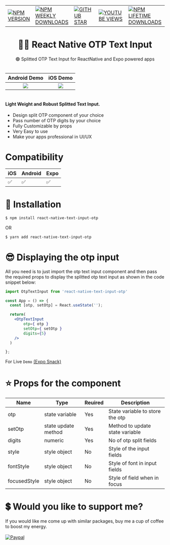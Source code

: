 |                          | |  |   |   |
| --------------------------------------- | -------- | ---------- |---------- |---------- |
| <a href="https://www.npmjs.com/package/react-native-text-input-otp">![NPM VERSION](https://img.shields.io/npm/v/react-native-text-input-otp?style=for-the-badge)</a> | <a href="https://www.npmjs.com/package/react-native-text-input-otp">![NPM WEEKLY DOWNLOADS](https://img.shields.io/npm/dw/react-native-text-input-otp?color=%232CA215&label=WEEKLY%20DOWNLOADS&style=for-the-badge)</a> | <a href="https://github.com/mmusaib/react-native-text-input-otp/stargazers">![GITHUB STAR](https://img.shields.io/github/stars/mmusaib/react-native-text-input-otp?label=Give%20Us%20A%20Star&style=for-the-badge)</a> | <a href="https://www.youtube.com/channel/UCSwIR2KBHiqiProH3Me8IZQ">![YOUTUBE VIEWS](https://img.shields.io/youtube/channel/views/UCSwIR2KBHiqiProH3Me8IZQ?label=YOUTUBE%20VIEWS&style=for-the-badge)</a> | <a href="https://www.npmjs.com/package/react-native-text-input-otp">![NPM LIFETIME DOWNLOADS](https://img.shields.io/npm/dt/react-native-text-input-otp?color=%232CA215&style=for-the-badge)</a>

<h1 align="center">
  🏳️‍🌈  React Native OTP Text Input
</h1>

<div align="center">

🟢 Splitted OTP Text Input for ReactNative and Expo powered apps

<a href="https://twitter.com/_mmusaib" target="_blank"></a>
</div>


<div style="display:flex;justify-content:space-evenly;align-items:center">
    
Android Demo           |  iOS Demo
:-------------------------:|:-------------------------:
![](https://i.imgur.com/IFq4drO.gif)  |  ![](https://i.imgur.com/uAir1in.gif)
    
</div>



<h4>Light Weight and <b>Robust</b> Splitted Text Input.</h4>

-   Design split OTP component of your choice 
-   Pass number of OTP digits by your choice
-   Fully Customizable by props
-   Very Easy to use
-   Make your apps professional in UI/UX




# Compatibility


|  iOS  | Android | Expo |
--------|---------|------|
|  ✅  |    ✅    |  ✅  |




# 🔌 Installation

```sh
$ npm install react-native-text-input-otp

```

OR

```sh
$ yarn add react-native-text-input-otp
```




# 😎 Displaying the otp input
All you need is to just import the otp text input component and then pass the 
required props to display the splitted otp text input as shown in the code snippet below:

```jsx
import OtpTextInput from 'react-native-text-input-otp'

const App = () => {
  const [otp, setOtp] = React.useState('');

  return(
    <OtpTextInput 
        otp={ otp }
        setOtp={ setOtp }
        digits={5} 
    />
  )

};
```



For Live `Demo` [(Expo Snack)](https://snack.expo.dev/@mmusaib/react-native-text-input-otp?platform=android)

# ⭐ Props  for  the component
| Name | Type | Reuired | Description |
| ---- | ----------- | ------ | ----------- |
| otp | state variable | Yes | State variable to store the otp
| setOtp | state update method | Yes | Method to update state variable
| digits | numeric | Yes | No of otp split fields
| style | style object | No | Style of the input fields
| fontStyle | style object | No | Style of font in input fields
| focusedStyle | style object | No | Style of field when in focus



# 💲 Would you like to support me?

If you would like me come up with similar packages, buy me a cup of coffee to boost my energy.
<br><br>
[![Paypal](https://www.paypalobjects.com/webstatic/mktg/Logo/pp-logo-100px.png)](https://paypal.me/mmusaib)
<br><br>



<!-- # ▶️ Watch Tutorial Video 

 [![Watch video](https://i.imgur.com/QcWCHk9.png)](https://www.youtube.com/watch?v=ZstelmTWhjw) -->


<!-- For Live `Demo` [(Expo Snack)](https://snack.expo.dev/@mmusaib/react-native-stock-star-rating)










